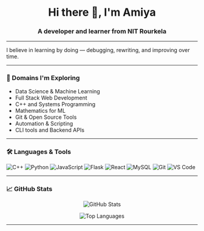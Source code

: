 <h1 align="center">Hi there 👋, I'm Amiya</h1>
<h3 align="center">A developer and learner from NIT Rourkela</h3>

---

I believe in learning by doing — debugging, rewriting, and improving over time.

---

### 🔭 Domains I'm Exploring
- Data Science & Machine Learning
- Full Stack Web Development
- C++ and Systems Programming
- Mathematics for ML
- Git & Open Source Tools
- Automation & Scripting
- CLI tools and Backend APIs

---

### 🛠️ Languages & Tools
![C++](https://img.shields.io/badge/C++-00599C?style=flat-square&logo=c%2B%2B&logoColor=white)
![Python](https://img.shields.io/badge/Python-3776AB?style=flat-square&logo=python&logoColor=white)
![JavaScript](https://img.shields.io/badge/JavaScript-F7DF1E?style=flat-square&logo=javascript&logoColor=black)
![Flask](https://img.shields.io/badge/Flask-000000?style=flat-square&logo=flask)
![React](https://img.shields.io/badge/React-20232A?style=flat-square&logo=react&logoColor=61DAFB)
![MySQL](https://img.shields.io/badge/MySQL-00758F?style=flat-square&logo=mysql&logoColor=white)
![Git](https://img.shields.io/badge/Git-F05032?style=flat-square&logo=git)
![VS Code](https://img.shields.io/badge/VS%20Code-007ACC?style=flat-square&logo=visual-studio-code)

---

### 📈 GitHub Stats

<p align="center">
  <img src="https://github-readme-stats.vercel.app/api?username=AMIYA-debug&show_icons=true&hide_rank=true&theme=github_dark&hide_title=true&include_all_commits=true" alt="GitHub Stats" />
</p>




<p align="center">
  <img src="https://github-readme-stats.vercel.app/api/top-langs/?username=AMIYA-debug&layout=compact&theme=github_dark" alt="Top Languages" />
</p>

---




